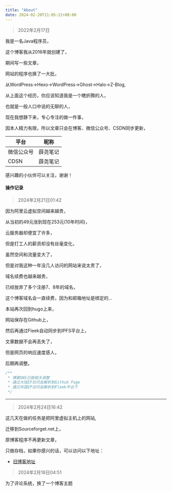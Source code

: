 ```yaml
---
title: "About"
date: 2024-02-20T21:05:21+08:00
---
```


> 2022年2月17日

我是一名Java程序员，

这个博客我从2016年就创建了，

期间写一些文章，

网站的程序也换了一大批，

从WordPress->Hexo->WordPress->Ghost->Halo->Z-Blog,

从上面这个经历，你应该知道我是一个瞎折腾的人，

也就是一般人口中说的无聊的人，

现在我想静下来，专心专注的做一件事，

因本人精力有限，所以文章只会在博客、微信公众号、CSDN同步更新，


|平台|昵称|
|-------|---------|
|微信公众号|薛尧笔记|
|CDSN|薛尧笔记|


感兴趣的小伙伴可以关注，谢谢！



#### 操作记录 

> 2024年2月21日01:42

因为阿里云虚拟空间越来越贵，

从当初的49元涨到现在253元(10年时间)，

云服务器却便宜了许多，

但是打工人的薪资却没有丝毫变化，

虽然空间和流量变大了，

但是对我这种一年没几人访问的网站来说太贵了，

域名续费也越来越贵，

已经放弃了多个注册7、8年的域名，

这个博客域名会一直续费，因为和邮箱地址是绑定的...

本站再次回到hugo上来，

网站保存在Github上，

然后再通过Fleek自动同步到IPFS平台上，

文章数据不会再丢失了，

但是网页的响应速度感人，

后期再调整。
``` js
/**
 * 博客DNS已做相关调整
 * 通过大陆IP访问会解析到Github Page
 * 通过外国IP访问会解析到Fleek平台下
 */
```
---

> 2024年2月24日16:42

这几天在做的任务是把阿里虚拟主机上的网站,

迁移到Sourceforget.net上，

原博客程序不再更新文章，

只做存档，如果你感兴的话，可以访问以下地址：

* [旧博客地址](http://zblog.xueyao.me/)

> 2024年2月18日04:51

为了评论系统，换了一个博客主题
